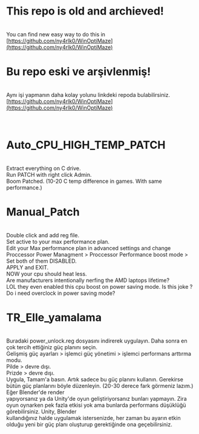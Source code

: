 # This repo is old  and archieved! 
<br>You can find new easy way to do this in 
<br>[https://github.com/ny4rlk0/WinOptiMaze](https://github.com/ny4rlk0/WinOptiMaze)
<br>
# Bu repo eski ve arşivlenmiş! 
<br>Aynı işi yapmanın daha kolay yolunu linkdeki repoda bulabilirsiniz. 
<br>[https://github.com/ny4rlk0/WinOptiMaze](https://github.com/ny4rlk0/WinOptiMaze)
<br>
<br>
<br>
# Auto_CPU_HIGH_TEMP_PATCH
  </br> Extract everything on C drive. </br> Run PATCH with right click Admin. </br> Boom Patched. (10-20 C temp difference in games. With same performance.)

# Manual_Patch
  </br> Double click and add reg file.
  </br> Set active to your max performance plan.
  </br> Edit your Max performance plan in advanced settings and change Proccessor Power Managment > Proccessor Performance boost mode > Set both of them DISABLED.
  </br> APPLY and EXIT.
  </br> NOW your cpu should heat less.
  </br> Are manufacturers intentionally nerfing the AMD laptops lifetime? 
  </br> LOL they even enabled this cpu boost on power saving mode. Is this joke ? Do i need overclock in power saving mode?
  
# TR_Elle_yamalama
  </br> Buradaki power_unlock.reg dosyasını indirerek uygulayın. Daha sonra en çok tercih ettiğiniz güç planını seçin.
  </br> Gelişmiş güç ayarları > işlemci güç yönetimi > işlemci performans arttırma modu.
  </br> Pilde > devre dışı.
  </br> Prizde > devre dışı.
  </br> Uygula, Tamam'a basın. Artık sadece bu güç planını kullanın. Gerekirse bütün güç planlarını böyle düzenleyin. (20-30 derece fark görmeniz lazım.) Eğer Blender'de render       </br> yapıyorsanız ya da Unity'de oyun geliştiriyorsanız bunları yapmayın. Zira oyun oynarken pek fazla etkisi yok ama bunlarda performans düşüklüğü görebilirsiniz. Unity, Blender
  </br> kullandığınız halde uygulamak istersenizde, her zaman bu ayarın etkin olduğu yeni bir güç planı oluşturup gerektiğinde ona geçebilirsiniz.
